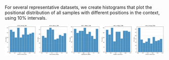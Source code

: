  For several representative datasets, we create histograms that plot the positional distribution of all samples with different positions in the context, using 10% intervals.

![](info/cmrc_mixup_distribution_all.png)

